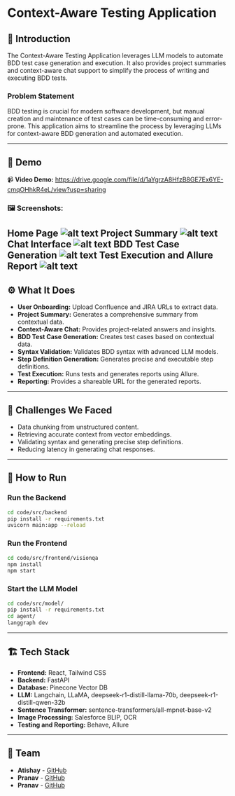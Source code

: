 # Context-Aware Testing Application

## 🎯 Introduction
The Context-Aware Testing Application leverages LLM models to automate BDD test case generation and execution. It also provides project summaries and context-aware chat support to simplify the process of writing and executing BDD tests.

### Problem Statement
BDD testing is crucial for modern software development, but manual creation and maintenance of test cases can be time-consuming and error-prone. This application aims to streamline the process by leveraging LLMs for context-aware BDD generation and automated execution.

---

## 🎥 Demo 
📹 **Video Demo:** https://drive.google.com/file/d/1aYgrzA8HfzB8GE7Ex6YE-cmqOHhkR4eL/view?usp=sharing 

### 🖼️ Screenshots:
Home Page
![alt text](image.png)
Project Summary
![alt text](image-3.png)
Chat Interface
![alt text](image-1.png)
BDD Test Case Generation
![alt text](image-2.png)
Test Execution and Allure Report
![alt text](image-4.png)
---

## ⚙️ What It Does
- **User Onboarding:** Upload Confluence and JIRA URLs to extract data.
- **Project Summary:** Generates a comprehensive summary from contextual data.
- **Context-Aware Chat:** Provides project-related answers and insights.
- **BDD Test Case Generation:** Creates test cases based on contextual data.
- **Syntax Validation:** Validates BDD syntax with advanced LLM models.
- **Step Definition Generation:** Generates precise and executable step definitions.
- **Test Execution:** Runs tests and generates reports using Allure.
- **Reporting:** Provides a shareable URL for the generated reports.

---

## 🚧 Challenges We Faced
- Data chunking from unstructured content.
- Retrieving accurate context from vector embeddings.
- Validating syntax and generating precise step definitions.
- Reducing latency in generating chat responses.

---

## 🏃 How to Run

### Run the Backend
```bash
cd code/src/backend
pip install -r requirements.txt
uvicorn main:app --reload
```

### Run the Frontend
```bash
cd code/src/frontend/visionqa
npm install
npm start
```

### Start the LLM Model
```bash
cd code/src/model/
pip install -r requirements.txt
cd agent/
langgraph dev
```

---

## 🏗️ Tech Stack
- **Frontend:** React, Tailwind CSS
- **Backend:** FastAPI
- **Database:** Pinecone Vector DB
- **LLM:** Langchain, LLaMA, deepseek-r1-distill-llama-70b, deepseek-r1-distill-qwen-32b
- **Sentence Transformer:** sentence-transformers/all-mpnet-base-v2
- **Image Processing:** Salesforce BLIP, OCR
- **Testing and Reporting:** Behave, Allure

---

## 👥 Team
- **Atishay** - [GitHub](https://github.com/apatni24) 
- **Pranav** - [GitHub](https://github.com/psharma-4) 
- **Pranav** - [GitHub](https://github.com/pr-atha-m)
